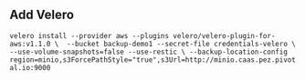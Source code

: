 ## Add Velero
`velero install --provider aws --plugins velero/velero-plugin-for-aws:v1.1.0 \ 
--bucket backup-demo1 --secret-file credentials-velero \
--use-volume-snapshots=false --use-restic \
--backup-location-config region=minio,s3ForcePathStyle="true",s3Url=http://minio.caas.pez.pivotal.io:9000
    `
